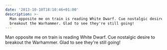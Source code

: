 ```yaml
---
date: '2013-10-10T18:10:46+01:00'
description: >-
  Man opposite me on train is reading White Dwarf. Cue nostalgic desire to
  breakout the Warhammer. Glad to see they're still going!
---
```

Man opposite me on train is reading White Dwarf. Cue nostalgic desire to breakout the Warhammer. Glad to see they're still going!
